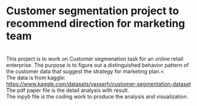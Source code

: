 # Customer segmentation project to recommend direction for marketing team
<br>This project is to work on Customer segmenation task for an online retail enterprise. The purpose is to figure out a distinguished behavior pattern of the customer data that suggest the strategy for marketing plan.<
<br>The data is from kaggle: https://www.kaggle.com/datasets/yasserh/customer-segmentation-dataset
<br>The pdf paper file is the detail analysis with result.
<br>The inpyb file is the coding work to produce the analysis and visualization.
